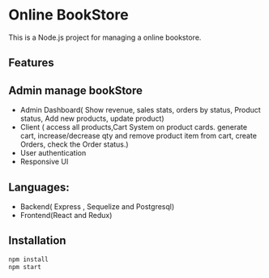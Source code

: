 # Online BookStore

This is a Node.js project for managing a online bookstore.

## Features
## Admin manage bookStore
- Admin Dashboard( Show revenue, sales stats, orders by status, Product status, Add new  products, update product)
- Client ( access all products,Cart System  on product cards.  generate cart, increase/decrease qty
 and  remove product item from cart, create Orders, check the Order status.)
- User authentication
- Responsive UI

## Languages:
- Backend( Express , Sequelize and Postgresql)
- Frontend(React and Redux) 
## Installation
```bash
npm install
npm start
